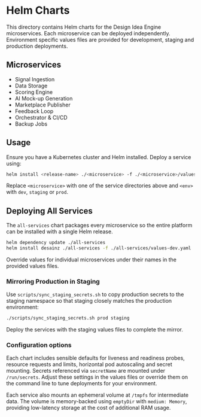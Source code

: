 # Helm Charts

This directory contains Helm charts for the Design Idea Engine microservices.
Each microservice can be deployed independently. Environment specific values
files are provided for development, staging and production deployments.

## Microservices

- Signal Ingestion
- Data Storage
- Scoring Engine
- AI Mock-up Generation
- Marketplace Publisher
- Feedback Loop
- Orchestrator & CI/CD
- Backup Jobs

## Usage

Ensure you have a Kubernetes cluster and Helm installed. Deploy a service using:

```bash
helm install <release-name> ./<microservice> -f ./<microservice>/values-<env>.yaml
```

Replace `<microservice>` with one of the service directories above and `<env>`
with `dev`, `staging` or `prod`.

## Deploying All Services

The `all-services` chart packages every microservice so the entire platform can
be installed with a single Helm release.

```bash
helm dependency update ./all-services
helm install desainz ./all-services -f ./all-services/values-dev.yaml
```

Override values for individual microservices under their names in the provided
values files.

### Mirroring Production in Staging

Use `scripts/sync_staging_secrets.sh` to copy production secrets to the staging namespace so that staging closely matches the production environment:

```bash
./scripts/sync_staging_secrets.sh prod staging
```

Deploy the services with the staging values files to complete the mirror.

### Configuration options

Each chart includes sensible defaults for liveness and readiness probes,
resource requests and limits, horizontal pod autoscaling and secret mounting.
Secrets referenced via `secretName` are mounted under `/run/secrets`.
Adjust these settings in the values files or override them on the command line
to tune deployments for your environment.

Each service also mounts an ephemeral volume at `/tmpfs` for intermediate data.
The volume is memory-backed using `emptyDir` with `medium: Memory`, providing
low-latency storage at the cost of additional RAM usage.
